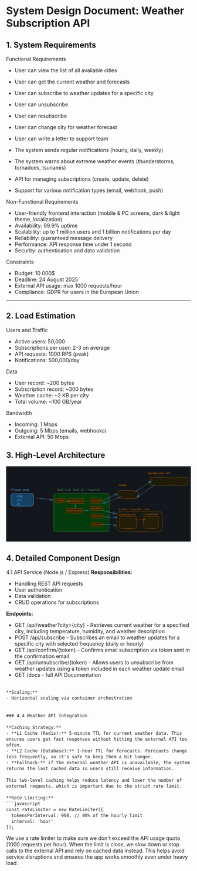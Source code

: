 # System Design Document: Weather Subscription API

## 1. System Requirements
Functional Requirements
- User can view the list of all available cities
- User can get the current weather and forecasts
- User can subscribe to weather updates for a specific city
- User can unsubscribe
- User can resubscribe
- User can change city for weather forecast  
- User can write a letter to support team

- The system sends regular notifications (hourly, daily, weekly)
- The system warns about extreme weather events (thunderstorms, tornadoes, tsunamis)
- API for managing subscriptions (create, update, delete)
- Support for various notification types (email, webhook, push)

Non-Functional Requirements
- User-friendly frontend interaction (mobile & PC screens, dark & light theme, localization)
- Availability: 99.9% uptime
- Scalability: up to 1 million users and 1 billion notifications per day
- Reliability: guaranteed message delivery
- Performance: API response time under 1 second
- Security: authentication and data validation

Constraints
- Budget: 10 000$
- Deadline: 24 August 2025
- External API usage: max 1000 requests/hour
- Compliance: GDPR for users in the European Union

---

## 2. Load Estimation
Users and Traffic
- Active users: 50,000
- Subscriptions per user: 2-3 on average
- API requests: 1000 RPS (peak)
- Notifications: 500,000/day

Data
- User record: ~200 bytes
- Subscription record: ~300 bytes
- Weather cache: ~2 KB per city
- Total volume: ~100 GB/year

Bandwidth
- Incoming: 1 Mbps
- Outgoing: 5 Mbps (emails, webhooks)
- External API: 50 Mbps

## 3. High-Level Architecture
![High-Level Architecture](https://github.com/GenesisEducationKyiv/software-engineering-school-5-0-kvachikk/blob/hw-2-system-design/docs/High-level-architech.png?raw=true)

## 4. Detailed Component Design

4.1 API Service (Node.js / Express)
**Responsibilities:**
- Handling REST API requests
- User authentication
- Data validation
- CRUD operations for subscriptions

**Endpoints:**
- GET /api/weather?city={city} - Retrieves current weather for a specified city, including temperature, humidity, and weather description
- POST /api/subscribe - Subscribes an email to weather updates for a specific city with selected frequency (daily or hourly)
- GET /api/confirm/{token} - Confirms email subscription via token sent in the confirmation email
- GET /api/unsubscribe/{token} - Allows users to unsubscribe from weather updates using a token included in each weather update email
- GET /docs - full API Documentation

````

**Scaling:**
- Horizontal scaling via container orchestration


### 4.4 Weather API Integration

**Caching Strategy:**
- **L1 Cache (Redis):** 5-minute TTL for current weather data. This ensures users get fast responses without hitting the external API too often.
- **L2 Cache (Database):** 1-hour TTL for forecasts. Forecasts change less frequently, so it's safe to keep them a bit longer.
- **Fallback:** if the external weather API is unavailable, the system returns the last cached data so users still receive information.

This two-level caching helps reduce latency and lower the number of external requests, which is important due to the strict rate limit.

**Rate Limiting:**
```javascript
const rateLimiter = new RateLimiter({
  tokensPerInterval: 900, // 90% of the hourly limit
  interval: 'hour'
});
````

We use a rate limiter to make sure we don't exceed the API usage quota (1000 requests per hour). When the limit is close, we slow down or stop calls to the external API and rely on cached data instead. This helps avoid service disruptions and ensures the app works smoothly even under heavy load.
